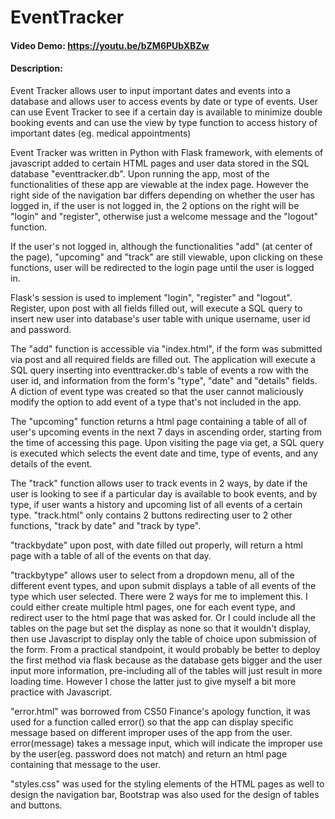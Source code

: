 # EventTracker
#### Video Demo: https://youtu.be/bZM6PUbXBZw
#### Description:
Event Tracker allows user to input important dates and events into a database and allows user to access events by date or type of events. User can use Event Tracker to see if a certain day is available to minimize double booking events and can use the view by type function to access history of important dates (eg. medical appointments)

Event Tracker was written in Python with Flask framework, with elements of javascript added to certain HTML pages and user data stored in the SQL database "eventtracker.db". Upon running the app, most of the functionalities of these app are viewable at the index page. However the right side of the navigation bar differs depending on whether the user has logged in, if the user is not logged in, the 2 options on the right will be "login" and "register", otherwise just a welcome message and the "logout" function.

If the user's not logged in, although the functionalities "add" (at center of the page), "upcoming" and "track" are still viewable, upon clicking on these functions, user will be redirected to the login page until the user is logged in.

Flask's session is used to implement "login", "register" and "logout". Register, upon post with all fields filled out, will execute a SQL query to insert new user into database's user table with unique username, user id and password.

The "add" function is accessible via "index.html", if the form was submitted via post and all required fields are filled out. The application will execute a SQL query inserting into eventtracker.db's table of events a row with the user id, and information from the form's "type", "date" and "details" fields. A diction of event type was created so that the user cannot maliciously modify the option to add event of a type that's not included in the app.

The "upcoming" function returns a html page containing a table of all of user's upcoming events in the next 7 days in ascending order, starting from the time of accessing this page. Upon visiting the page via get, a SQL query is executed which selects the event date and time, type of events, and any details of the event.

The "track" function allows user to track events in 2 ways, by date if the user is looking to see if a particular day is available to book events, and by type, if user wants a history and upcoming list of all events of a certain type. "track.html" only contains 2 buttons redirecting user to 2 other functions, "track by date" and "track by type".

"trackbydate" upon post, with date filled out properly, will return a html page with a table of all of the events on that day.

"trackbytype" allows user to select from a dropdown menu, all of the different event types, and upon submit displays a table of all events of the type which user selected. There were 2 ways for me to implement this. I could either create multiple html pages, one for each event type, and redirect user to the html page that was asked for. Or I could include all the tables on the page but set the display as none so that it wouldn't display, then use Javascript to display only the table of choice upon submission of the form. From a practical standpoint, it would probably be better to deploy the first method via flask because as the database gets bigger and the user input more information, pre-including all of the tables will just result in more loading time. However I chose the latter just to give myself a bit more practice with Javascript.

"error.html" was borrowed from CS50 Finance's apology function, it was used for a function called error() so that the app can display specific message based on different improper uses of the app from the user. error(message) takes a message input, which will indicate the improper use by the user(eg. password does not match) and return an html page containing that message to the user.

"styles.css" was used for the styling elements of the HTML pages as well to design the navigation bar, Bootstrap was also used for the design of tables and buttons.